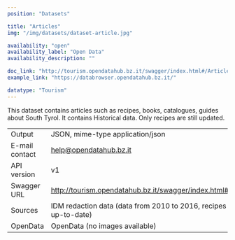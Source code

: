 ```yaml
---
position: "Datasets"

title: "Articles"
img: "/img/datasets/dataset-article.jpg"

availability: "open"
availability_label: "Open Data"
availability_description: ""

doc_link: "http://tourism.opendatahub.bz.it/swagger/index.html#/Article"
example_link: "https://databrowser.opendatahub.bz.it/"

datatype: "Tourism"
---
```


This dataset contains articles such as recipes, books, catalogues, guides about South Tyrol. It contains Historical data. Only recipes are still updated.

|                |                                                                       |
| :------------- | --------------------------------------------------------------------- |
| Output         | JSON, mime-type application/json                                      |
| E-mail contact | help@opendatahub.bz.it                                                |
| API version    | v1                                                                    |
| Swagger URL    | http://tourism.opendatahub.bz.it/swagger/index.html#/Article            |
| Sources        | IDM redaction data (data from 2010 to 2016, recipes still up-to-date) |
| OpenData       | OpenData (no images available)                                        |

